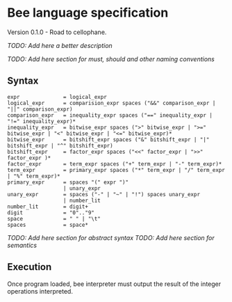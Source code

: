 # Bee language specification

Version 0.1.0 - Road to cellophane.

_TODO: Add here a better description_

_TODO: Add here section for must, should and other naming conventions_

## Syntax

```
expr              = logical_expr
logical_expr      = comparision_expr spaces ("&&" comparison_expr | "||" comparison_expr)
comparison_expr   = inequality_expr spaces ("==" inequality_expr | "!=" inequality_expr)*
inequality_expr   = bitwise_expr spaces (">" bitwise_expr | ">=" bitwise_expr | "<" bitwise_expr | "<=" bitwise_expr)*
bitwise_expr      = bitshift_expr spaces ("&" bitshift_expr | "|" bitshift_expr | "^" bitshift_expr)
bitshift_expr     = factor_expr spaces ("<<" factor_expr | ">>" factor_expr )*
factor_expr       = term_expr spaces ("+" term_expr | "-" term_expr)*
term_expr         = primary_expr spaces ("*" term_expr | "/" term_expr | "%" term_expr)*
primary_expr      = spaces "(" expr ")"
                  | unary_expr
unary_expr        = spaces ("-" | "~" | "!") spaces unary_expr
                  | number_lit
number_lit        = digit+
digit             = "0".."9"
space             = " " | "\t"
spaces            = space*
```

_TODO: Add here section for abstract syntax_
_TODO: Add here section for semantics_

## Execution

Once program loaded, bee interpreter must output the result of the integer
operations interpreted.
